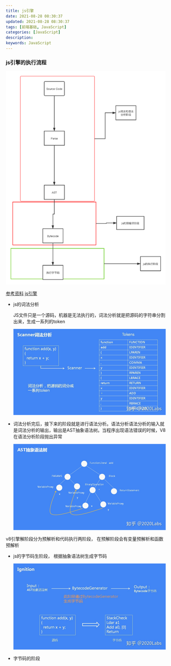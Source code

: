 ```yaml
---
title: js引擎
date: 2021-08-28 08:30:37
updated: 2021-08-28 08:30:37
tags: [前端基础, JavaScript]
categories: [JavaScript]
description:
keywords: JavaScript
---
```


### js引擎的执行流程

<img src="../../../static/js引擎流程.png">

[参考资料](https://zhuanlan.zhihu.com/p/96969423)
[js引擎](https://juejin.im/post/6844903788629721096)

- js的词法分析

   JS文件只是一个源码，机器是无法执行的，词法分析就是把源码的字符串分割出来，生成一系列的token

   <img src="../../../static/js的词法分析.jpg" />

- 词法分析完后，接下来的阶段就是进行语法分析。语法分析语法分析的输入就是词法分析的输出，输出是AST抽象语法树。当程序出现语法错误的时候，V8在语法分析阶段抛出异常

    <img src="../../../static/js语法分析.jpg">

v8引擎解阶段分为预解析和代码执行两阶段， 在预解阶段会有变量预解析和函数预解析

- js的字节码生阶段， 根据抽象语法树生成字节码

   <img src="../../../static/js的字节码生成.jpg">

- 字节码的阶段
